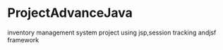 # ProjectAdvanceJava
inventory management system project using jsp,session tracking andjsf framework
